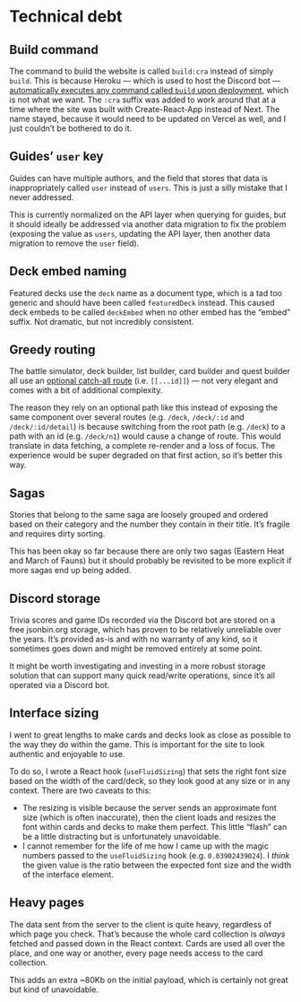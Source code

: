 # Technical debt

## Build command

The command to build the website is called `build:cra` instead of simply `build`. This is because Heroku — which is used to host the Discord bot — [automatically executes any command called `build` upon deployment](https://devcenter.heroku.com/changelog-items/1557), which is not what we want. The `:cra` suffix was added to work around that at a time where the site was built with Create-React-App instead of Next. The name stayed, because it would need to be updated on Vercel as well, and I just couldn’t be bothered to do it.

## Guides’ `user` key

Guides can have multiple authors, and the field that stores that data is inappropriately called `user` instead of `users`. This is just a silly mistake that I never addressed.

This is currently normalized on the API layer when querying for guides, but it should ideally be addressed via another data migration to fix the problem (exposing the value as `users`, updating the API layer, then another data migration to remove the `user` field).

## Deck embed naming

Featured decks use the `deck` name as a document type, which is a tad too generic and should have been called `featuredDeck` instead. This caused deck embeds to be called `deckEmbed` when no other embed has the “embed” suffix. Not dramatic, but not incredibly consistent.

## Greedy routing

The battle simulator, deck builder, list builder, card builder and quest builder all use an [optional catch-all route](https://nextjs.org/docs/routing/dynamic-routes#optional-catch-all-routes) (i.e. `[[...id]]`) — not very elegant and comes with a bit of additional complexity.

The reason they rely on an optional path like this instead of exposing the same component over several routes (e.g. `/deck`, `/deck/:id` and `/deck/:id/detail`) is because switching from the root path (e.g. `/deck`) to a path with an id (e.g. `/deck/n1`) would cause a change of route. This would translate in data fetching, a complete re-render and a loss of focus. The experience would be super degraded on that first action, so it’s better this way.

## Sagas

Stories that belong to the same saga are loosely grouped and ordered based on their category and the number they contain in their title. It’s fragile and requires dirty sorting.

This has been okay so far because there are only two sagas (Eastern Heat and March of Fauns) but it should probably be revisited to be more explicit if more sagas end up being added.

## Discord storage

Trivia scores and game IDs recorded via the Discord bot are stored on a free jsonbin.org storage, which has proven to be relatively unreliable over the years. It’s provided as-is and with no warranty of any kind, so it sometimes goes down and might be removed entirely at some point.

It might be worth investigating and investing in a more robust storage solution that can support many quick read/write operations, since it’s all operated via a Discord bot.

## Interface sizing

I went to great lengths to make cards and decks look as close as possible to the way they do within the game. This is important for the site to look authentic and enjoyable to use.

To do so, I wrote a React hook (`useFluidSizing`) that sets the right font size based on the width of the card/deck, so they look good at any size or in any context. There are two caveats to this:

- The resizing is visible because the server sends an approximate font size (which is often inaccurate), then the client loads and resizes the font within cards and decks to make them perfect. This little “flash” can be a little distracting but is unfortunately unavoidable.
- I cannot remember for the life of me how I came up with the magic numbers passed to the `useFluidSizing` hook (e.g. `0.03902439024`). I _think_ the given value is the ratio between the expected font size and the width of the interface element.

## Heavy pages

The data sent from the server to the client is quite heavy, regardless of which page you check. That’s because the whole card collection is _always_ fetched and passed down in the React context. Cards are used all over the place, and one way or another, every page needs access to the card collection.

This adds an extra ~80Kb on the initial payload, which is certainly not great but kind of unavoidable.
